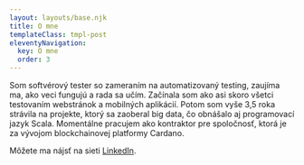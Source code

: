 ```yaml
---
layout: layouts/base.njk
title: O mne
templateClass: tmpl-post
eleventyNavigation:
  key: O mne
  order: 3
---
```


Som softvérový tester so zameraním na automatizovaný testing, zaujíma ma, ako veci fungujú a rada sa učím.
Začínala som ako asi skoro všetci testovaním webstránok a mobilných aplikácií. Potom som vyše 3,5 roka strávila na projekte, ktorý sa zaoberal big data, čo obnášalo aj programovací jazyk Scala.
Momentálne pracujem ako kontraktor pre spoločnosť, ktorá je za vývojom blockchainovej platformy Cardano.

Môžete ma nájsť na sieti [LinkedIn](https://www.linkedin.com/in/monika-jassova).
